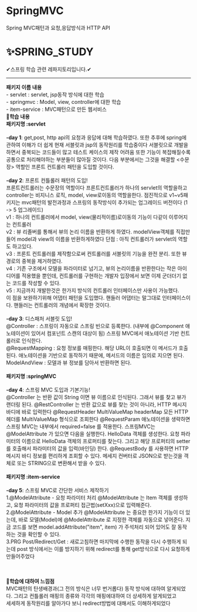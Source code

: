 # SpringMVC
Spring MVC패턴과 요청,응답방식과 HTTP API  
# ✨SPRING_STUDY
✔스프링 학습 관련 레파지토리입니다.✔
<hr>
<b>패키지 이름 내용</b><br>
- servlet : servlet, jsp동작 방식에 대한 학습<br>
- springmvc : Model, view, controller에 대한 학습<br>
- item-service : MVC패턴으로 만든 웹서비스<br>
<b>🎈학습 내용</b><br>
<b>패키지명 :servlet</b><br><br>
<b>-day 1</b>: get,post, http api의 요청과 응답에 대해 학습하였다. 또한 추후에 spring에 관하여 이해가 더 쉽게 현재 서블릿과 jsp의 동작원리를 학습중이다
        서블릿으로 개발을 하면서 중복되는 코드들이 많고 테스트 케이스의 제작 어려움 또한 기능이 복잡해질수록 공통으로 처리해야하는 부분들이 많아질 것이다.
        다음 부분에서는 그것을 해결할 <수문장> 역할인 프론트 컨트롤러 패턴을 도입할 것이다. <br><br>
<b>-day 2</b>: 프론트 컨틀롤러 패턴의 도입! <br>
        프론트컨트롤러는 수문장의 역할이다 프론트컨트롤러가 하나의 servlet의 역할을하고 controller는 비지니스 로직, model, view로이동의 역할을한다.
        점진적으로 v1~v5패키지는 mvc패턴의 발전과정과 스프링의 동작방식이 추가되는 업그레이드 버전이다 (1 -> 5 업그레이드)<br>
        v1 : 하나의 컨트롤러에서 model, view(물리적이름)로이동의 기능이 다같이 이루어지는 컨트롤러<br>
        v2 : 뷰 리졸버를 통해서 뷰의 논리 이름을 반환하게 하였다. modelView객체를 직접만들어 model과 view의 이름을 반환하게하였다
             단점 : 아직 컨트롤러가 servlet의 역할도 하고있다.<br>
        v3 : 프론트 컨트롤러를 제작함으로써 컨트롤러를 서블릿의 기능을 완전 분리. 또한 뷰 경로의 중복을 제거하였다.<br>
        v4 : 기존 구조에서 모델을 파라미터로 넘기고, 뷰의 논리이름을 반환한다는 작은 아이디어를 적용했을 뿐인데, 컨트롤러를 구현하는 개발자 입장에서 보면 이제
             군더더기 없는 코드를 작성할 수 있다.<br>
        v5 : 지금까지 개발한것은 한가지 방식의 컨트롤러 인터페이스만 사용이 가능했다.<br>
             이 점을 보완하기위해 어댑터 패턴을 도입했다. 핸들러 어댑터는 말그대로 인터페이스이다. 핸들러는 컨트롤러의 개념에서 확장한 것이다.<br><br>
<b>-day 3</b>: 디스패처 서블릿 도입! <br>
        @Controller : 스프링이 자동으로 스프링 빈으로 등록한다. (내부에 @Component 애노테이션이 있어서 컴포넌트
        스캔의 대상이 됨)
        스프링 MVC에서 애노테이션 기반 컨트롤러로 인식한다.<br>
        @RequestMapping : 요청 정보를 매핑한다. 해당 URL이 호출되면 이 메서드가 호출된다. 애노테이션을
        기반으로 동작하기 때문에, 메서드의 이름은 임의로 지으면 된다.<br>
        ModelAndView : 모델과 뷰 정보를 담아서 반환하면 된다.<br><br>
<b>패키지명 :springMVC</b><br><br>
<b>-day 4</b>: 스프링 MVC 도입과 기본기능! <br>
        @Controller 는 반환 값이 String 이면 뷰 이름으로 인식된다. 그래서 뷰를 찾고 뷰가 랜더링 된다.
        @RestController 는 반환 값으로 뷰를 찾는 것이 아니라, HTTP 메시지 바디에 바로 입력한다
        @RequestHeader MultiValueMap<String, String> headerMap
        모든 HTTP 헤더를 MultiValueMap 형식으로 조회한다
        @RequestParam 애노테이션을 생략하면 스프링 MVC는 내부에서 required=false 를 적용한다.
        스프링MVC는 @ModelAttribute 가 있으면 다음을 실행한다.
        HelloData 객체를 생성한다.
        요청 파라미터의 이름으로 HelloData 객체의 프로퍼티를 찾는다. 그리고 해당 프로퍼티의 setter를
        호출해서 파라미터의 값을 입력(바인딩) 한다.
        @RequestBody 를 사용하면 HTTP 메시지 바디 정보를 편리하게 조회할 수 있다.
        메세지 컨버터로 JSON으로 받는것을 객체로 또는 STRING으로 변환해서 받을 수 있다.<br<br><br><br>
<b>패키지명 :item-service</b><br><br>
<b>-day 5</b>: 스프링 MVC로 간단한 서비스 제작하기 <br>
        1.@ModelAttribute - 요청 파라미터 처리
        @ModelAttribute 는 Item 객체를 생성하고, 요청 파라미터의 값을 프로퍼티 접근법(setXxx)으로 입력해준다.<br>
        2.@ModelAttribute - Model 추가
        @ModelAttribute 는 중요한 한가지 기능이 더 있는데, 바로 모델(Model)에 @ModelAttribute 로
        지정한 객체를 자동으로 넣어준다. 지금 코드를 보면 model.addAttribute("item", item) 가 주석처리
        되어 있어도 잘 동작하는 것을 확인할 수 있다.<br>
        3.PRG Post/Redirect/Get : 새로고침하면 마지막에 수행한 동작을 다시 수행하게 되는데 post 방식에서는 이를 방지하기 위해
        redirect를 통해 get방식으로 다시 요청하게 만들어주었다
        
<br><br><b>🎈학습에 대하여 느낌점</b><br>
MVC패턴의 탄생배경과(그 전의 방식은 너무 번거롭다) 동작 방식에 대하여 알게되었다. 그리고 컨틀롤러 매핑의 종류와 각각의 매핑에대하여 더 상세하게 알게되었고<br>
세세하게 동작원리를 알아가다 보니 redirect방법에 대해서도 이해하게되었다
